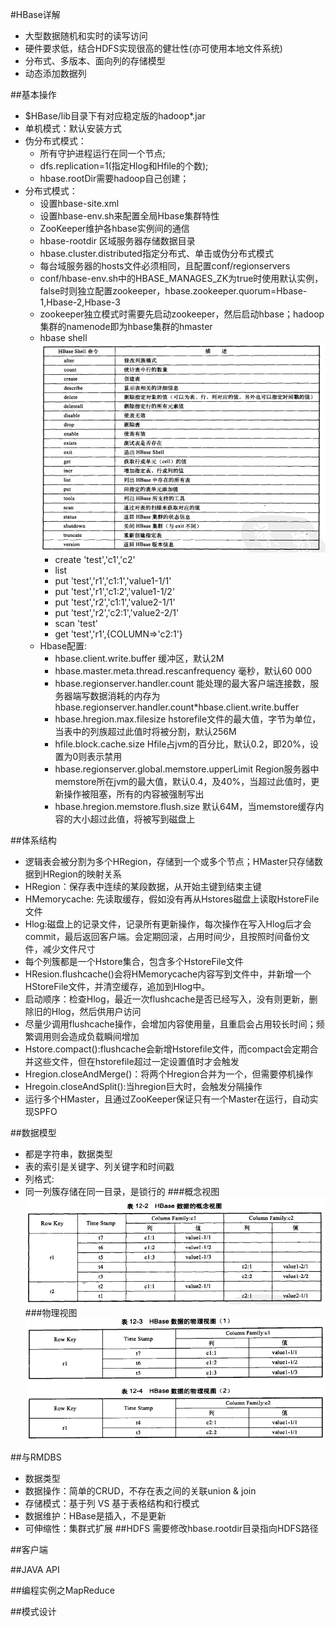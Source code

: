 #HBase详解
- 大型数据随机和实时的读写访问
- 硬件要求低，结合HDFS实现很高的健壮性(亦可使用本地文件系统)
- 分布式、多版本、面向列的存储模型
- 动态添加数据列

##基本操作
- $HBase/lib目录下有对应稳定版的hadoop*.jar
- 单机模式：默认安装方式
- 伪分布式模式：
	- 所有守护进程运行在同一个节点;
	- dfs.replication=1(指定Hlog和Hfile的个数);
	- hbase.rootDir需要hadoop自己创建；
- 分布式模式：
	- 设置hbase-site.xml
	- 设置hbase-env.sh来配置全局Hbase集群特性
	- ZooKeeper维护各hbase实例间的通信
	- hbase-rootdir 区域服务器存储数据目录
	- hbase.cluster.distributed指定分布式、单击或伪分布式模式
	- 每台域服务器的hosts文件必须相同，且配置conf/regionservers
	- conf/hbase-env.sh中的HBASE_MANAGES_ZK为true时使用默认实例，false时则独立配置zookeeper，hbase.zookeeper.quorum=Hbase-1,Hbase-2,Hbase-3
	- zookeeper独立模式时需要先启动zookeeper，然后启动hbase；hadoop集群的namenode即为hbase集群的hmaster
	- hbase shell
	![hbase_shell](images/hbase_shell.bmp)
		- create 'test','c1','c2'
		- list
		- put 'test','r1','c1:1','value1-1/1'
		- put 'test','r1','c1:2','value1-1/2'
		- put 'test','r2','c1:1','value2-1/1'
		- put 'test','r2','c2:1','value2-2/1'
		- scan 'test'
		- get 'test','r1',{COLUMN=>'c2:1'}
	- Hbase配置:
		- hbase.client.write.buffer 缓冲区，默认2M
		- hbase.master.meta.thread.rescanfrequency 毫秒，默认60 000
		- hbase.regionserver.handler.count 能处理的最大客户端连接数，服务器端写数据消耗的内存为hbase.regionserver.handler.count*hbase.client.write.buffer
		- hbase.hregion.max.filesize hstorefile文件的最大值，字节为单位，当表中的列族超过此值时将被分割，默认256M
		- hfile.block.cache.size Hfile占jvm的百分比，默认0.2，即20%，设置为0则表示禁用
		- hbase.regionserver.global.memstore.upperLimit Region服务器中memstore所在jvm的最大值，默认0.4，及40%，当超过此值时，更新操作被阻塞，所有的内容被强制写出
		- hbase.hregion.memstore.flush.size 默认64M，当memstore缓存内容的大小超过此值，将被写到磁盘上


##体系结构
- 逻辑表会被分割为多个HRegion，存储到一个或多个节点；HMaster只存储数据到HRegion的映射关系
- HRegion：保存表中连续的某段数据，从开始主键到结束主键
- HMemorycache: 先读取缓存，假如没有再从Hstores磁盘上读取HstoreFile文件
- Hlog:磁盘上的记录文件，记录所有更新操作，每次操作在写入Hlog后才会commit，最后返回客户端。会定期回滚，占用时间少，且按照时间备份文件，减少文件尺寸
- 每个列簇都是一个Hstore集合，包含多个HstoreFile文件
- HResion.flushcache()会将HMemorycache内容写到文件中，并新增一个HStoreFile文件，并清空缓存，追加到Hlog中。
- 启动顺序：检查Hlog，最近一次flushcache是否已经写入，没有则更新，删除旧的Hlog，然后供用户访问
- 尽量少调用flushcache操作，会增加内容使用量，且重启会占用较长时间；频繁调用则会造成负载瞬间增加
- Hstore.compact():flushcache会新增Hstorefile文件，而compact会定期合并这些文件，但在hstorefile超过一定设置值时才会触发
- Hregion.closeAndMerge()：将两个Hregion合并为一个，但需要停机操作
- Hregoin.closeAndSplit():当hregion巨大时，会触发分隔操作
- 运行多个HMaster，且通过ZooKeeper保证只有一个Master在运行，自动实现SPFO

##数据模型
- 都是字符串，数据类型
- 表的索引是关键字、列关键字和时间戳
- 列格式<family>:<qualifier>
- 同一列簇存储在同一目录，是锁行的
###概念视图
![Hbase逻辑视图](images/Hbase_逻辑视图.png)
###物理视图
![Hbase物理视图](images/Hbase_物理视图.png)

##与RMDBS
- 数据类型
- 数据操作：简单的CRUD，不存在表之间的关联union & join
- 存储模式：基于列 VS 基于表格结构和行模式
- 数据维护：HBase是插入，不是更新
- 可伸缩性：集群式扩展
##HDFS
需要修改hbase.rootdir目录指向HDFS路径

##客户端


##JAVA API


##编程实例之MapReduce


##模式设计